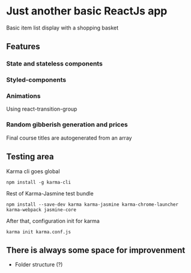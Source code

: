 # Just another basic ReactJs app

Basic item list display with a shopping basket

## Features

### State and stateless components
### Styled-components
### Animations
Using react-transition-group

### Random gibberish generation and prices
Final course titles are autogenerated from an array

## Testing area

Karma cli goes global

    npm install -g karma-cli

Rest of Karma-Jasmine test bundle

    npm install --save-dev karma karma-jasmine karma-chrome-launcher karma-webpack jasmine-core

After that, configuration init for karma

    karma init karma.conf.js

## There is always some space for improvenment
- Folder structure (?)